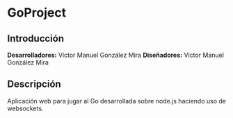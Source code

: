 # GoProject

## Introducción

**Desarrolladores:** Víctor Manuel González Mira 
**Diseñadores:** Víctor Manuel González Mira 

## Descripción 
Aplicación web para jugar al Go desarrollada sobre node.js haciendo uso de websockets.